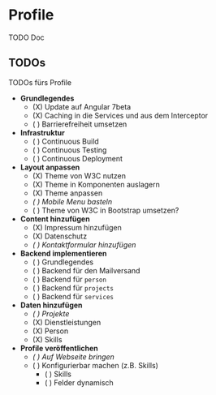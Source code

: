# Profile

TODO Doc

## TODOs

TODOs fürs Profile

- **Grundlegendes**
  - (X) Update auf Angular 7beta
  - (X) Caching in die Services und aus dem Interceptor
  - ( ) Barrierefreiheit umsetzen
- **Infrastruktur**
  - ( ) Continuous Build
  - ( ) Continuous Testing
  - ( ) Continuous Deployment
- **Layout anpassen**
  - (X) Theme von W3C nutzen
  - (X) Theme in Komponenten auslagern
  - (X) Theme anpassen
  - _( ) Mobile Menu basteln_
  - ( ) Theme von W3C in Bootstrap umsetzen?
- **Content hinzufügen**
  - (X) Impressum hinzufügen
  - (X) Datenschutz
  - _( ) Kontaktformular hinzufügen_
- **Backend implementieren**
  - ( ) Grundlegendes
  - ( ) Backend für den Mailversand
  - ( ) Backend für `person`
  - ( ) Backend für `projects`
  - ( ) Backend für `services`
- **Daten hinzufügen**
  - _( ) Projekte_
  - (X) Dienstleistungen
  - (X) Person 
  - (X) Skills
- **Profile veröffentlichen**
  - _( ) Auf Webseite bringen_
  - ( ) Konfigurierbar machen (z.B. Skills)
    - ( ) Skills
    - ( ) Felder dynamisch
